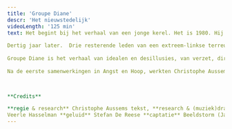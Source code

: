 ```yaml
---
title: 'Groupe Diane'
descr: 'Het nieuwstedelijk'
videoLength: '125 min'
text: Het begint bij het verhaal van een jonge kerel. Het is 1980. Hij kaapt een lijnbus en eist radiozendtijd. Naïef idealisme in een tijdperk dat wordt getekend door economische crisis, bijzondere wetten en indexsprongen. Dreiging uit het oosten en protest, gewapende actie en geweld.  
  
Dertig jaar later.  Drie resterende leden van een extreem-linkse terreurgroep leven nog steeds ondergedoken en kunnen geen kant meer op.  Een geëngageerde prof zoekt contact met hen en sleurt een jonge activist mee.  
  
Groupe Diane is het verhaal van idealen en desillusies, van verzet, directe actie en geweld, van een wereld die in cirkeltjes draait, van de roep naar verandering en een ontluisterende conclusie.  
  
Na de eerste samenwerkingen in Angst en Hoop, werkten Christophe Aussems en Stijn Devillé volop samen in deze voorstelling over activisme

‍

**Credits**  

**regie & research** Christophe Aussems tekst, **research & (muziek)dramaturgie** Stijn Devillé  **spel** Sara Vertongen, Jonas Van Thielen, Michaël Pas, Pieter-Jan De Wyngaert, Suzanne Grotenhuis & Matthias van de Brul **muziek** Bert Hornikx & Gerrit Valckenaers **scenografie** Danny Cobbaut **lichtontwerp** Kishan Singh **kostuums**  
Veerle Hasselman **geluid** Stefan De Reese **captatie** Beeldstorm (Jan Bosteels)
---
```

